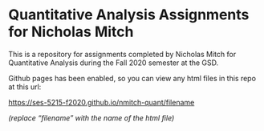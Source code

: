 # Quantitative Analysis Assignments for Nicholas Mitch

This is a repository for assignments completed by Nicholas Mitch for Quantitative Analysis during the Fall 2020 semester at the GSD.

Github pages has been enabled, so you can view any html files in this repo at this url:

https://ses-5215-f2020.github.io/nmitch-quant/filename

*(replace “filename” with the name of the html file)*
